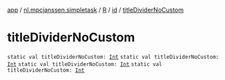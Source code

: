 [app](../../../index.md) / [nl.mpcjanssen.simpletask](../../index.md) / [R](../index.md) / [id](index.md) / [titleDividerNoCustom](.)

# titleDividerNoCustom

`static val titleDividerNoCustom: `[`Int`](https://kotlinlang.org/api/latest/jvm/stdlib/kotlin/-int/index.html)
`static val titleDividerNoCustom: `[`Int`](https://kotlinlang.org/api/latest/jvm/stdlib/kotlin/-int/index.html)
`static val titleDividerNoCustom: `[`Int`](https://kotlinlang.org/api/latest/jvm/stdlib/kotlin/-int/index.html)
`static val titleDividerNoCustom: `[`Int`](https://kotlinlang.org/api/latest/jvm/stdlib/kotlin/-int/index.html)